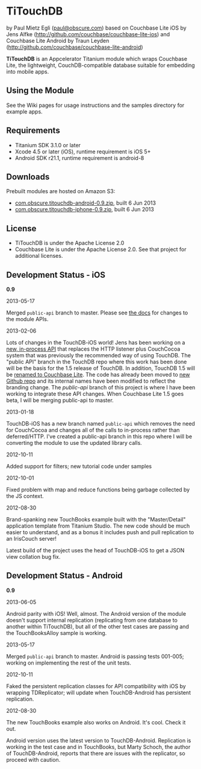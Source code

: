 # TiTouchDB

by Paul Mietz Egli (paul@obscure.com)
based on Couchbase Lite iOS by Jens Alfke (http://github.com/couchbase/couchbase-lite-ios)
and Couchbase Lite Android by Traun Leyden (http://github.com/couchbase/couchbase-lite-android)

**TiTouchDB** is an Appcelerator Titanium module which wraps Couchbase Lite, the lightweight, CouchDB-compatible
database suitable for embedding into mobile apps.

## Using the Module

See the Wiki pages for usage instructions and the samples directory for example apps.

## Requirements

* Titanium SDK 3.1.0 or later
* Xcode 4.5 or later (iOS), runtime requirement is iOS 5+
* Android SDK r21.1, runtime requirement is android-8

## Downloads

Prebuilt modules are hosted on Amazon S3:

* [com.obscure.titouchdb-android-0.9.zip](https://pegli.github.s3.amazonaws.com/com.obscure.titouchdb-android-0.9.zip),
  built 6 Jun 2013
* [com.obscure.titouchdb-iphone-0.9.zip](https://pegli.github.s3.amazonaws.com/com.obscure.titouchdb-iphone-0.9.zip),
  built 6 Jun 2013

## License

* TiTouchDB is under the Apache License 2.0
* Couchbase Lite is under the Apache License 2.0. See that project for additional licenses.

## Development Status - iOS

**0.9**

2013-05-17

Merged `public-api` branch to master.  Please see [the docs](https://github.com/pegli/ti_touchdb/wiki/API)
for changes to the module APIs.

2013-02-06

Lots of changes in the TouchDB-iOS world!  Jens has been working on a
[new, in-process API](https://github.com/couchbaselabs/TouchDB-iOS/wiki/API-Transition)
that replaces the HTTP listener plus CouchCocoa system that was previously the recommended way
of using TouchDB.  The "public API" branch in the TouchDB repo where this work has been done
will be the basis for the 1.5 release of TouchDB.  In addition, TouchDB 1.5 will be
[renamed to Couchbase Lite](https://groups.google.com/forum/?fromgroups=#!topic/mobile-couchbase/vaB8H1dlagA).
The code has already been moved to [new Github repo](https://github.com/couchbase/couchbase-lite-ios)
and its internal names have been modified to reflect the branding change.  The *public-api*
branch of this project is where I have been working to integrate these API changes.  When
Couchbase Lite 1.5 goes beta, I will be merging public-api to master.

2013-01-18

TouchDB-iOS has a new branch named `public-api` which removes the need for CouchCocoa
and changes all of the calls to in-process rather than deferred/HTTP.  I've created a
public-api branch in this repo where I will be converting the module to use the updated
library calls.


2012-10-11

Added support for filters; new tutorial code under samples

2012-10-01

Fixed problem with map and reduce functions being garbage collected by the JS context.

2012-08-30

Brand-spanking new TouchBooks example built with the "Master/Detail" application template
from Titanium Studio.  The new code should be much easier to understand, and as a bonus
it includes push and pull replication to an IrisCouch server!

Latest build of the project uses the head of TouchDB-iOS to get a JSON view collation bug
fix.

## Development Status - Android

**0.9**

2013-06-05

Android parity with iOS!  Well, almost.  The Android version of the module doesn't support
internal replication (replicating from one database to another within TiTouchDB), but all
of the other test cases are passing and the TouchBooksAlloy sample is working.

2013-05-17

Merged `public-api` branch to master.  Android is passing tests 001-005; working on
implementing the rest of the unit tests.

2012-10-11

Faked the persistent replication classes for API compatibility with iOS by wrapping TDReplicator;
will update when TouchDB-Android has persistent replication.

2012-08-30

The new TouchBooks example also works on Android.  It's cool.  Check it out.

Android version uses the latest version to TouchDB-Android.  Replication is working in the
test case and in TouchBooks, but Marty Schoch, the author of TouchDB-Android, reports that
there are issues with the replicator, so proceed with caution.

